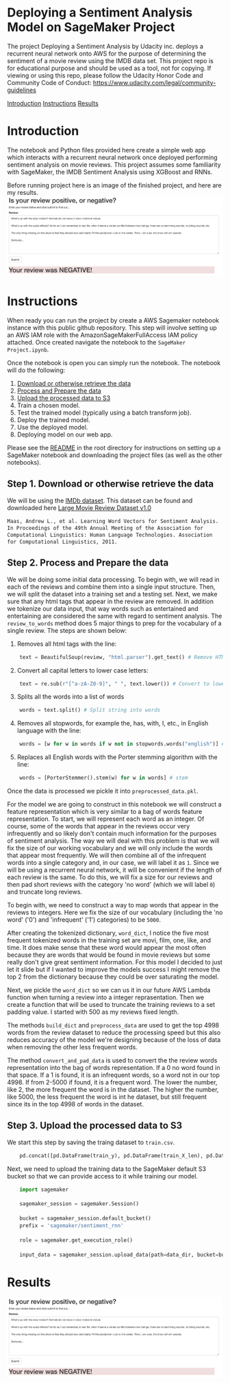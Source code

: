 # Deploying a Sentiment Analysis Model on SageMaker Project

The project Deploying a Sentiment Analysis by Udacity inc. deploys a recurrent neural network onto AWS for the purpose of determining the sentiment of a movie review using the IMDB data set. This project repo is for educational purpose and should be used as a tool, not for copying. If viewing or using this repo, please follow the Udacity Honor Code and Community Code of Conduct: https://www.udacity.com/legal/community-guidelines

[Introduction](#user-content-introduction)
[Instructions](#user-content-instructions)
[Results](#user-content-results)


# Introduction
The notebook and Python files provided here create a simple web app which interacts with a recurrent neural network once deployed performing sentiment analysis on movie reviews. This project assumes some familiarity with SageMaker, the IMDB Sentiment Analysis using XGBoost and RNNs. 

Before running project here is an image of the finished project, and here are my results.
<img src="final_web_app_deployed_and_reviewing_neg_review.png">

# Instructions
When ready you can run the project by create a AWS Sagemaker notebook instance with this public github repository. This step will involve setting up an AWS IAM role with the AmazonSageMakerFullAccess IAM policy attached. Once created navigate the notebook to the `SageMaker Project.ipynb`.

Once the notebook is open you can simply run the notebook. The notebook will do the following:

1. [Download or otherwise retrieve the data](#user-content-step-1-download-or-otherwise-retrieve-the-data)
2. [Process and Prepare the data](#user-content-step-2-process-and-prepare-the-data)
3. [Upload the processed data to S3](#user-content-step-3-upload-the-processed-data-to-s3)
4. Train a chosen model.
5. Test the trained model (typically using a batch transform job).
6. Deploy the trained model.
7. Use the deployed model.
8. Deploying model on our web app.



Please see the [README](https://github.com/udacity/sagemaker-deployment/tree/master/README.md) in the root directory for instructions on setting up a SageMaker notebook and downloading the project files (as well as the other notebooks).


## Step 1. Download or otherwise retrieve the data

We will be using the [IMDb dataset](http://ai.stanford.edu/~amaas/data/sentiment/). This dataset can be found and downloaded here [Large Movie Review Dataset v1.0](http://ai.stanford.edu/~amaas/data/sentiment/aclImdb_v1.tar.gz)

    Maas, Andrew L., et al. Learning Word Vectors for Sentiment Analysis. In Proceedings of the 49th Annual Meeting of the Association for Computational Linguistics: Human Language Technologies. Association for Computational Linguistics, 2011.


## Step 2. Process and Prepare the data
We will be doing some initial data processing. To begin with, we will read in each of the reviews and combine them into a single input structure. Then, we will split the dataset into a training set and a testing set. Next, we make sure that any html tags that appear in the review are removed. In addition we tokenize our data input, that way words such as entertained and entertaining are considered the same with regard to sentiment analysis. The `review_to_words` method does 5 major things to prep for the vocabulary of a single review. The steps are shown below:

1. Removes all html tags with the line:
```python
    text = BeautifulSoup(review, "html.parser").get_text() # Remove HTML tags
```
2. Convert all capital letters to lower case letters:
```python
    text = re.sub(r"[^a-zA-Z0-9]", " ", text.lower()) # Convert to lower case
```
3. Splits all the words into a list of words
```python
    words = text.split() # Split string into words
```
4. Removes all stopwords, for example the, has, with, I, etc., in English language with the line:
```python
    words = [w for w in words if w not in stopwords.words("english")] # Remove stopwords
```
5. Replaces all English words with the Porter stemming algorithm with the line:
```python
    words = [PorterStemmer().stem(w) for w in words] # stem
```

Once the data is processed we pickle it into `preprocessed_data.pkl`.


For the model we are going to construct in this notebook we will construct a feature representation which is very similar to a bag of words feature representation. To start, we will represent each word as an integer. Of course, some of the words that appear in the reviews occur very infrequently and so likely don't contain much information for the purposes of sentiment analysis. The way we will deal with this problem is that we will fix the size of our working vocabulary and we will only include the words that appear most frequently. We will then combine all of the infrequent words into a single category and, in our case, we will label it as `1`. Since we will be using a recurrent neural network, it will be convenient if the length of each review is the same. To do this, we will fix a size for our reviews and then pad short reviews with the category 'no word' (which we will label `0`) and truncate long reviews. 

To begin with, we need to construct a way to map words that appear in the reviews to integers. Here we fix the size of our vocabulary (including the 'no word' ('0') and 'infrequent' ('1') categories) to be `5000`.

After creating the tokenized dictionary, `word_dict`, I notice the five most frequent tokenized words in the training set are movi, film, one, like, and time. It does make sense that these word would appear the most often because they are words that would be found in movie reviews but some really don't give great sentiment information. For this model I decided to just let it slide but if I wanted to improve the models success I might remove the top 2 from the dictionary because they could be over saturating the model.

Next, we pickle the `word_dict` so we can us it in our future AWS Lambda function when turning a review into a integer reprasentation. Then we create a function that will be used to truncate the training reviews to a set padding value. I started with 500 as my reviews fixed length.

The methods `build_dict` and `preprocess_data` are used to get the top 4998 words from the review dataset to reduce the processing speed but this also reduces accuracy of the model we're designing because of the loss of data when removing the other less frequent words.

The method `convert_and_pad_data` is used to convert the the review words representation into the bag of words representation. If a 0 no word found in that space. If a 1 is found, it is an infrequent words, so a word not in our top 4998. If from 2-5000 if found, it is a frequent word. The lower the number, like 2, the more frequent the word is in the dataset. The higher the number, like 5000, the less frequent the word is int he dataset, but still frequent since its in the top 4998 of words in the dataset.


## Step 3. Upload the processed data to S3

We start this step by saving the traing dataset to `train.csv`. 
```python
    pd.concat([pd.DataFrame(train_y), pd.DataFrame(train_X_len), pd.DataFrame(train_X)], axis=1).to_csv(os.path.join(data_dir, 'train.csv'), header=False, index=False)
```

Next, we need to upload the training data to the SageMaker default S3 bucket so that we can provide access to it while training our model.
```python
    import sagemaker

    sagemaker_session = sagemaker.Session()

    bucket = sagemaker_session.default_bucket()
    prefix = 'sagemaker/sentiment_rnn'

    role = sagemaker.get_execution_role()
    
    input_data = sagemaker_session.upload_data(path=data_dir, bucket=bucket, key_prefix=prefix)
```


# Results
<img src="final_web_app_deployed_and_reviewing_neg_review.png">
